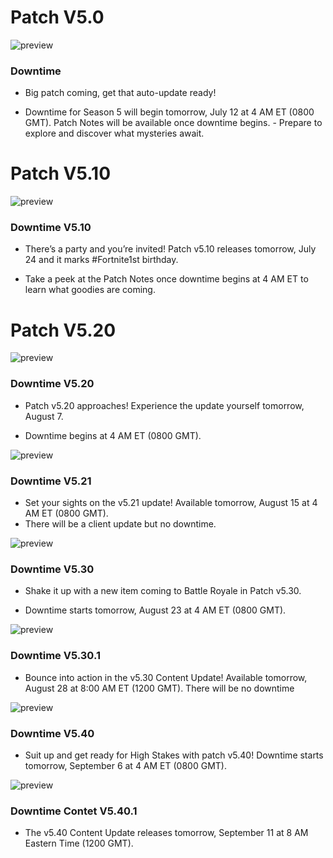 # Patch V5.0

<img alt="preview" src="https://images-ext-1.discordapp.net/external/6F47qDd60dohF3cPNoKTTlPk5-XAQyw0i5Pyt6UgE48/https/pbs.twimg.com/media/DiUBm0rWAAQ2sYn.jpg%3Alarge?format=webp&width=1191&height=670"/>

### Downtime

- Big patch coming, get that auto-update ready!

- Downtime for Season 5 will begin tomorrow, July 12 at 4 AM ET (0800 GMT). Patch Notes will be available once downtime begins.  - Prepare to explore and discover what mysteries await.


# Patch V5.10

<img alt="preview" src="https://images-ext-1.discordapp.net/external/6F47qDd60dohF3cPNoKTTlPk5-XAQyw0i5Pyt6UgE48/https/pbs.twimg.com/media/DiUBm0rWAAQ2sYn.jpg%3Alarge?format=webp&width=1191&height=670"/>

### Downtime V5.10

- There’s a party and you’re invited! Patch v5.10 releases tomorrow, July 24 and it marks #Fortnite1st birthday.

- Take a peek at the Patch Notes once downtime begins at 4 AM ET to learn what goodies are coming.


# Patch V5.20

<img alt="preview" src="https://images-ext-1.discordapp.net/external/6F47qDd60dohF3cPNoKTTlPk5-XAQyw0i5Pyt6UgE48/https/pbs.twimg.com/media/DiUBm0rWAAQ2sYn.jpg%3Alarge?format=webp&width=1191&height=670"/>

### Downtime V5.20

- Patch v5.20 approaches! Experience the update yourself tomorrow, August 7.

- Downtime begins at 4 AM ET (0800 GMT).

<img alt="preview" src="https://images-ext-1.discordapp.net/external/6F47qDd60dohF3cPNoKTTlPk5-XAQyw0i5Pyt6UgE48/https/pbs.twimg.com/media/DiUBm0rWAAQ2sYn.jpg%3Alarge?format=webp&width=1191&height=670"/>

### Downtime V5.21

- Set your sights on the v5.21 update! Available tomorrow, August 15 at 4 AM ET (0800 GMT). 
- There will be a client update but no downtime.

<img alt="preview" src="https://images-ext-1.discordapp.net/external/6F47qDd60dohF3cPNoKTTlPk5-XAQyw0i5Pyt6UgE48/https/pbs.twimg.com/media/DiUBm0rWAAQ2sYn.jpg%3Alarge?format=webp&width=1191&height=670"/>

### Downtime V5.30

- Shake it up with a new item coming to Battle Royale in Patch v5.30.

- Downtime starts tomorrow, August 23 at 4 AM ET (0800 GMT).

<img alt="preview" src="https://images-ext-1.discordapp.net/external/6F47qDd60dohF3cPNoKTTlPk5-XAQyw0i5Pyt6UgE48/https/pbs.twimg.com/media/DiUBm0rWAAQ2sYn.jpg%3Alarge?format=webp&width=1191&height=670"/>

### Downtime V5.30.1

- Bounce into action in the v5.30 Content Update! Available tomorrow, August 28 at 8:00 AM ET (1200 GMT). There will be no downtime

<img alt="preview" src="https://images-ext-1.discordapp.net/external/6F47qDd60dohF3cPNoKTTlPk5-XAQyw0i5Pyt6UgE48/https/pbs.twimg.com/media/DiUBm0rWAAQ2sYn.jpg%3Alarge?format=webp&width=1191&height=670"/>

### Downtime V5.40

- Suit up and get ready for High Stakes with patch v5.40! Downtime starts tomorrow, September 6 at 4 AM ET (0800 GMT).

<img alt="preview" src="https://images-ext-1.discordapp.net/external/6F47qDd60dohF3cPNoKTTlPk5-XAQyw0i5Pyt6UgE48/https/pbs.twimg.com/media/DiUBm0rWAAQ2sYn.jpg%3Alarge?format=webp&width=1191&height=670"/>

### Downtime Contet V5.40.1

- The v5.40 Content Update releases tomorrow, September 11 at 8 AM Eastern Time (1200 GMT).


